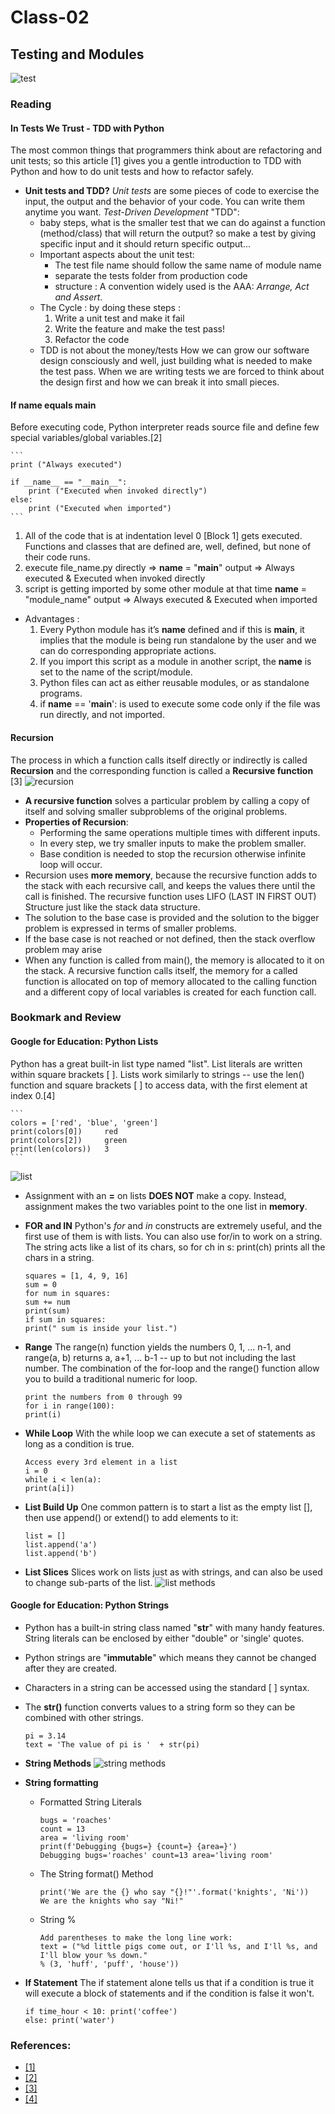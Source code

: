 # Class-02 
## Testing and Modules
![test](https://files.realpython.com/media/Getting-Started-with-Testing-in-Python_Watermarked.9f22be97343d.jpg)
### Reading
#### In Tests We Trust - TDD with Python
The most common things that programmers think about are refactoring and unit tests; so this article [1] gives you a gentle introduction to TDD with Python and how to do unit tests and how to refactor safely.
* **Unit tests and TDD?**
*Unit tests* are some pieces of code to exercise the input, the output and the behavior of your code. You can write them anytime you want.
*Test-Driven Development* "TDD":
    * baby steps, what is the smaller test that we can do against a function (method/class) that will return the output? so make a test by giving specific input and it should return specific output...
    * Important aspects about the unit test:
        - The test file name should follow the same name of module name
        - separate the tests folder from production code
        - structure : A convention widely used is the AAA: *Arrange, Act and Assert*.
    * The Cycle : 
    by doing these steps : 
        1. Write a unit test and make it fail 
        2. Write the feature and make the test pass!
        3. Refactor the code
    * TDD is not about the money/tests
        How we can grow our software design consciously and well, just building what is needed to make the test pass. When we are writing tests we are forced to think about the design first and how we can break it into small pieces.
#### If name equals main
Before executing code, Python interpreter reads source file and define few special variables/global variables.[2]

    ```
    print ("Always executed")
    
    if __name__ == "__main__":
        print ("Executed when invoked directly")
    else:
        print ("Executed when imported")
    ```

1. All of the code that is at indentation level 0 [Block 1] gets executed. Functions and classes that are defined are, well, defined, but none of their code runs.
2. execute file_name.py directly => __name__ = "__main__"
output => Always executed & Executed when invoked directly
3. script is getting imported by some other module at that time __name__ = "module_name"
output => Always executed & Executed when imported
* Advantages : 
    1. Every Python module has it’s __name__ defined and if this is __main__, it implies that the module is being run standalone by the user and we can do corresponding appropriate actions.
    2. If you import this script as a module in another script, the __name__ is set to the name of the script/module.
    3. Python files can act as either reusable modules, or as standalone programs.
    4. if __name__ == '__main__': is used to execute some code only if the file was run directly, and not imported.
#### Recursion
The process in which a function calls itself directly or indirectly is called **Recursion** and the corresponding function is called a **Recursive function** [3]
![recursion](https://encrypted-tbn0.gstatic.com/images?q=tbn:ANd9GcQv9z2N8p9xDkWa5MmQaox8vP2ho1Qku0vrcjF9O5FzRVhnGesSyRpQPBhXUPT1BFAAzzQ&usqp=CAU)
* **A recursive function** solves a particular problem by calling a copy of itself and solving smaller subproblems of the original problems.
* **Properties of Recursion**:
    * Performing the same operations multiple times with different inputs.
    * In every step, we try smaller inputs to make the problem smaller.
    * Base condition is needed to stop the recursion otherwise infinite loop will occur.
* Recursion uses **more memory**, because the recursive function adds to the stack with each recursive call, and keeps the values there until the call is finished. The recursive function uses LIFO (LAST IN FIRST OUT) Structure just like the stack data structure.
* The solution to the base case is provided and the solution to the bigger problem is expressed in terms of smaller problems. 
* If the base case is not reached or not defined, then the stack overflow problem may arise
* When any function is called from main(), the memory is allocated to it on the stack. A recursive function calls itself, the memory for a called function is allocated on top of memory allocated to the calling function and a different copy of local variables is created for each function call.

### Bookmark and Review
#### Google for Education: Python Lists
Python has a great built-in list type named "list". List literals are written within square brackets [ ]. Lists work similarly to strings -- use the len() function and square brackets [ ] to access data, with the first element at index 0.[4]

    ```
    colors = ['red', 'blue', 'green']
    print(colors[0])     red
    print(colors[2])     green
    print(len(colors))   3
    ```

![list](https://developers.google.com/static/edu/python/images/list1.png)
* Assignment with an **=** on lists **DOES NOT** make a copy. Instead, assignment makes the two variables point to the one list in **memory**.
* **FOR and IN**
Python's *for* and *in* constructs are extremely useful, and the first use of them is with lists.
You can also use for/in to work on a string. The string acts like a list of its chars, so for ch in s: print(ch) prints all the chars in a string.

    ```
    squares = [1, 4, 9, 16]
    sum = 0
    for num in squares:
    sum += num
    print(sum)  
    if sum in squares:
    print(" sum is inside your list.")
    ```


* **Range**
The range(n) function yields the numbers 0, 1, ... n-1, and range(a, b) returns a, a+1, ... b-1 -- up to but not including the last number. The combination of the for-loop and the range() function allow you to build a traditional numeric for loop. 

    ```
    print the numbers from 0 through 99
    for i in range(100):
    print(i)
    ```

* **While Loop**
With the while loop we can execute a set of statements as long as a condition is true.

    ```
    Access every 3rd element in a list
    i = 0
    while i < len(a):
    print(a[i])
    ```

* **List Build Up**
One common pattern is to start a list as the empty list [], then use append() or extend() to add elements to it:

    ```
    list = []          
    list.append('a')   
    list.append('b')
    ```

*  **List Slices**
Slices work on lists just as with strings, and can also be used to change sub-parts of the list.
![list methods](https://i.pinimg.com/736x/e0/75/b0/e075b06e44873cb327f7ac161175aeba.jpg)
#### Google for Education: Python Strings
* Python has a built-in string class named "**str**" with many handy features. String literals can be enclosed by either "double" or 'single' quotes.
* Python strings are "**immutable**" which means they cannot be changed after they are created.
* Characters in a string can be accessed using the standard [ ] syntax.
* The **str()** function converts values to a string form so they can be combined with other strings.
      
    ```
    pi = 3.14
    text = 'The value of pi is '  + str(pi) 
    ```
       
* **String Methods**
![string methods](https://encrypted-tbn0.gstatic.com/images?q=tbn:ANd9GcQHIRQZqjEgH45Brz7wLm5QxwQirijmsPrLnQ&usqp=CAU)
* **String formatting**
    * Formatted String Literals
    
        ```
        bugs = 'roaches'
        count = 13
        area = 'living room'
        print(f'Debugging {bugs=} {count=} {area=}')
        Debugging bugs='roaches' count=13 area='living room'
        ```
   
    * The String format() Method
    
        ```
        print('We are the {} who say "{}!"'.format('knights', 'Ni'))
        We are the knights who say "Ni!"
        ```
    
    * String %
    
        ```
        Add parentheses to make the long line work:
        text = ("%d little pigs come out, or I'll %s, and I'll %s, and I'll blow your %s down."
        % (3, 'huff', 'puff', 'house'))
        ```

* **If Statement**
 The if statement alone tells us that if a condition is true it will execute a block of statements and if the condition is false it won't.

    ```
    if time_hour < 10: print('coffee')
    else: print('water')
    ```





### References:
* [[1]](https://code.likeagirl.io/in-tests-we-trust-tdd-with-python-af69f47e6932) 
* [[2]](https://www.geeksforgeeks.org/what-does-the-if-__name__-__main__-do/) 
* [[3]](https://www.geeksforgeeks.org/introduction-to-recursion-data-structure-and-algorithm-tutorials/)
* [[4]](https://developers.google.com/edu/python/lists)
